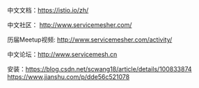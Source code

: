 中文文档：https://istio.io/zh/

中文社区： http://www.servicemesher.com/

历届Meetup视频: http://www.servicemesher.com/activity/

中文论坛：http://www.servicemesh.cn

安装：https://blog.csdn.net/scwang18/article/details/100833874
https://www.jianshu.com/p/dde56c521078